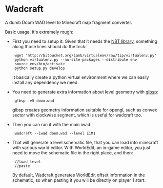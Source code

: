 Wadcraft
========

A dumb Doom WAD level to Minecraft map fragment converter.


Basic usage, it's extremely rough:

 - First you need to setup it. Given that it needs the [NBT library](https://github.com/twoolie/NBT), something along those lines should do the trick:

        wget 'http://bitbucket.org/ianb/virtualenv/raw/tip/virtualenv.py'
        python virtualenv.py --no-site-packages --distribute env
        source env/bin/activate
        python setup.py develop

   It basically create a python virtual environment where we can easily install any dependency we need.

 - You need to generate extra information about level geometry with [glbsp](http://glbsp.sourceforge.net/):
        
        glbsp -v5 doom.wad

   glbsp creates geometry information suitable for opengl, such as convex sector with clockwise segment, which is useful for wadcraft too.

 - Then you can run it with the main iwad: 

        wadcraft --iwad doom.wad --level E1M1
    
 - That will generate a level.schematic file, that you can load into minecraft with various world editor. With WorldEdit, an in-game editor, you just need to move the schematic file in the right place, and then:

        //load level
        //paste

   By default, Wadcraft generates WorldEdit offset information in the schematic, so when pasting it you will be directly on player 1 start.

